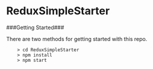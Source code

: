 # ReduxSimpleStarter

###Getting Started###

There are two methods for getting started with this repo.


```
	> cd ReduxSimpleStarter
	> npm install
	> npm start
```

